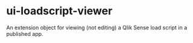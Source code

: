 # ui-loadscript-viewer
An extension object for viewing (not editing) a Qlik Sense load script in a published app.
